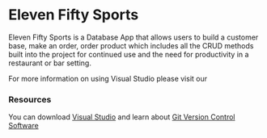 # Eleven Fifty Sports # 

Eleven Fifty Sports is a Database App that allows users to build a customer base, make an order, order product which includes all the CRUD methods built into the project for continued use and the need for productivity in a restaurant or bar setting. 

For more information on using Visual Studio  please visit our 
### Resources ###  
You can download [Visual Studio](https://visualstudio.microsoft.com/downloads/) and learn about
[Git Version Control Software](https://git-scm.com/book/en/v2/Getting-Started-First-Time-Git-Setup)



